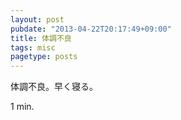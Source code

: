```yaml
---
layout: post
pubdate: "2013-04-22T20:17:49+09:00"
title: 体調不良
tags: misc
pagetype: posts
---
```

体調不良。早く寝る。

1 min.
